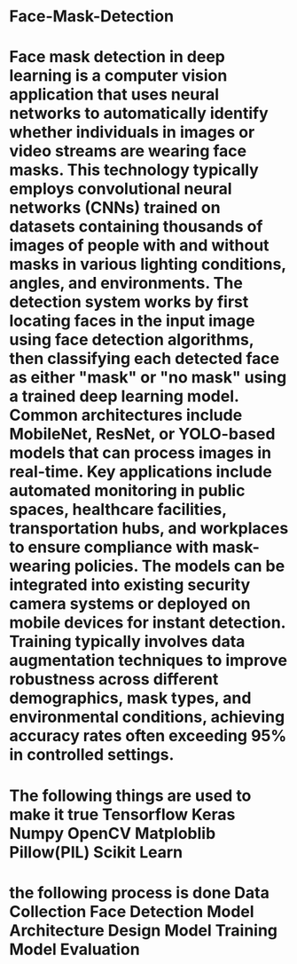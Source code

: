 # Face-Mask-Detection
Face mask detection in deep learning is a computer vision application that uses neural networks to automatically identify whether individuals in images or video streams are wearing face masks. This technology typically employs convolutional neural networks (CNNs) trained on datasets containing thousands of images of people with and without masks in various lighting conditions, angles, and environments.
The detection system works by first locating faces in the input image using face detection algorithms, then classifying each detected face as either "mask" or "no mask" using a trained deep learning model. Common architectures include MobileNet, ResNet, or YOLO-based models that can process images in real-time.
Key applications include automated monitoring in public spaces, healthcare facilities, transportation hubs, and workplaces to ensure compliance with mask-wearing policies. The models can be integrated into existing security camera systems or deployed on mobile devices for instant detection. Training typically involves data augmentation techniques to improve robustness across different demographics, mask types, and environmental conditions, achieving accuracy rates often exceeding 95% in controlled settings.
==============================================================================================================================================================================================
The following things are used to make it true
Tensorflow 
Keras
Numpy 
OpenCV
Matploblib
Pillow(PIL)
Scikit Learn
=============================================================================================================================================================================================
the following process is done
Data Collection
Face Detection
Model Architecture Design
Model Training
Model Evaluation
=============================================================================================================================================================================================
